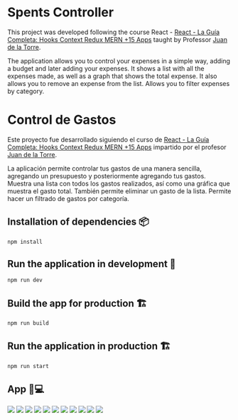 <!--
 Copyright (c) 2022 Jorge de Jesus Perez Lopez

 This software is released under the MIT License.
 https://opensource.org/licenses/MIT
-->

# Spents Controller

This project was developed following the course React - [React - La Guía Completa: Hooks Context Redux MERN +15 Apps](https://www.udemy.com/course/react-de-principiante-a-experto-creando-mas-de-10-aplicaciones/) taught by Professor [Juan de la Torre](https://codigoconjuan.com/).

The application allows you to control your expenses in a simple way, adding a budget and later adding your expenses. It shows a list with all the expenses made, as well as a graph that shows the total expense. It also allows you to remove an expense from the list. Allows you to filter expenses by category.

# Control de Gastos

Este proyecto fue desarrollado siguiendo el curso de [React - La Guía Completa: Hooks Context Redux MERN +15 Apps](https://www.udemy.com/course/react-de-principiante-a-experto-creando-mas-de-10-aplicaciones/) impartido por el profesor [Juan de la Torre](https://codigoconjuan.com/).

La aplicación permite controlar tus gastos de una manera sencilla, agregando un presupuesto y posteriormente agregando tus gastos. Muestra una lista con todos los gastos realizados, así como una gráfica que muestra el gasto total. También permite eliminar un gasto de la lista. Permite hacer un filtrado de gastos por categoría.

## Installation of dependencies 📦

```cmd
npm install
```

## Run the application in development 🚀

```cmd
npm run dev
```

## Build the app for production 🏗

```cmd
npm run build
```

## Run the application in production 🏗

```cmd
npm run start
```

## App 📱💻

![](assets/1.png)
![](assets/2.png)
![](assets/3.png)
![](assets/4.png)
![](assets/5.png)
![](assets/6.png)
![](assets/7.png)
![](assets/8.png)
![](assets/9.png)
![](assets/10.png)
![](assets/11.png)
